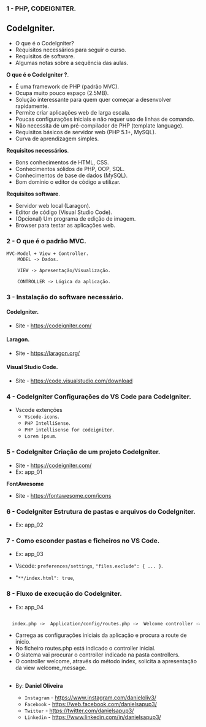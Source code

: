 ### 1 - PHP, CODEIGNITER.

## CodeIgniter.

- O que é o CodeIgniter?
- Requisitos necessários para seguir o curso.
- Requisitos de software.
- Algumas notas sobre a sequência das aulas.


**O que é o CodeIgniter ?**.
- É uma framework de PHP (padrão MVC).
- Ocupa muito pouco espaço (2.5MB).
- Solução interessante para quem quer começar a desenvolver rapidamente.
- Permite criar aplicações web de larga escala.
- Poucas configurações iniciais e não requer uso de linhas de comando.
- Não necessita de um pré-compilador de PHP (template language).
- Requisitos básicos de servidor web (PHP 5.1+, MySQL).
- Curva de aprendizagem simples.


**Requisitos necessários**.
- Bons conhecimentos de HTML, CSS.
- Conhecimentos sólidos de PHP, OOP, SQL.
- Conhecimentos de base de dados (MySQL).
- Bom domínio o editor de código a utilizar.


**Requisitos software**.
- Servidor web local (Laragon).
- Editor de código (Visual Studio Code).
- (Opcional) Um programa de edição de imagem.
- Browser para testar as aplicações web.


### 2 - O que é o padrão MVC.
```txt
MVC-Model + View + Controller.
    MODEL -> Dados.

    VIEW -> Apresentação/Visualização.

    CONTROLLER -> Lógica da aplicação.
```


### 3 - Instalação do software necessário.
#### CodeIgniter.
- Site - https://codeigniter.com/

#### Laragon.
- Site - https://laragon.org/

#### Visual Studio Code.
- Site - https://code.visualstudio.com/download


### 4 - CodeIgniter Configurações do VS Code para CodeIgniter.
- Vscode extenções
  - `Vscode-icons`.
  - `PHP IntelliSense`.
  - `PHP intellisense for codeigniter`.
  - `Lorem ipsum`.

### 5 - CodeIgniter Criação de um projeto CodeIgniter.
- Site - https://codeigniter.com/
- Ex: app_01

**FontAwesome**
- Site - https://fontawesome.com/icons

### 6 - CodeIgniter Estrutura de pastas e arquivos do CodeIgniter.
- Ex: app_02

### 7 - Como esconder pastas e ficheiros no VS Code.
- Ex: app_03

- Vscode: `preferences/settings`, `"files.exclude": { ... }`.
- "`**/index.html": true`,

### 8 - Fluxo de execução do CodeIgniter.
- Ex: app_04

```txt

  index.php ->  Application/config/routes.php ->  Welcome controller ->  Welcome_message

```

- Carrega as configurações iniciais da aplicação e procura a route de inicio.
- No ficheiro routes.php está indicado o controller inicial.
- O siatema vai procurar o controller indicado na pasta controllers.
- O controller welcome, através do método index, solicita a apresentação da view welcome_message.




































































##



##

- By:  **Daniel Oliveira**

  - `Instagram` - https://www.instagram.com/danieloliv3/
  - `Facebook` - https://web.facebook.com/danielsapup3/
  - `Twitter` - https://twitter.com/danielsapup3/
  - `Linkedin` - https://www.linkedin.com/in/danielsapup3/

  ##
